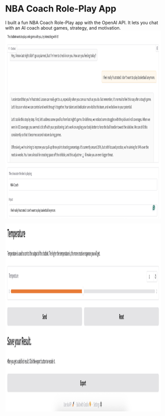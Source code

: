 # NBA Coach Role-Play App
I built a fun NBA Coach Role-Play app with the OpenAI API. It lets you chat with an AI coach about games, strategy, and motivation.
<img src="./Screenshot 1.png" alt="Image Description" width="500" height="600"/>

<img src="./Screenshot 2.png" alt="Image Description" width="500" height="600"/>
